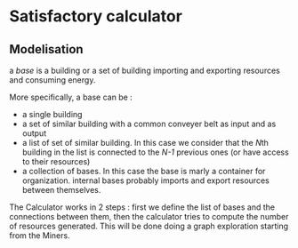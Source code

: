 # Satisfactory calculator

## Modelisation

a _base_ is a building or a set of building importing and exporting resources and consuming energy.

More specifically, a base can be :

- a single building
- a set of similar building with a common conveyer belt as input and as output
- a list of set of similar building. In this case we consider that the *N*th building in the list is connected to the _N-1_ previous ones (or have access to their resources)
- a collection of bases. In this case the base is marly a container for organization. internal bases probably imports and export resources between themselves.

The Calculator works in 2 steps : first we define the list of bases and the connections between them, then the calculator tries to compute the number of resources generated. This will be done doing a graph exploration starting from the Miners.
